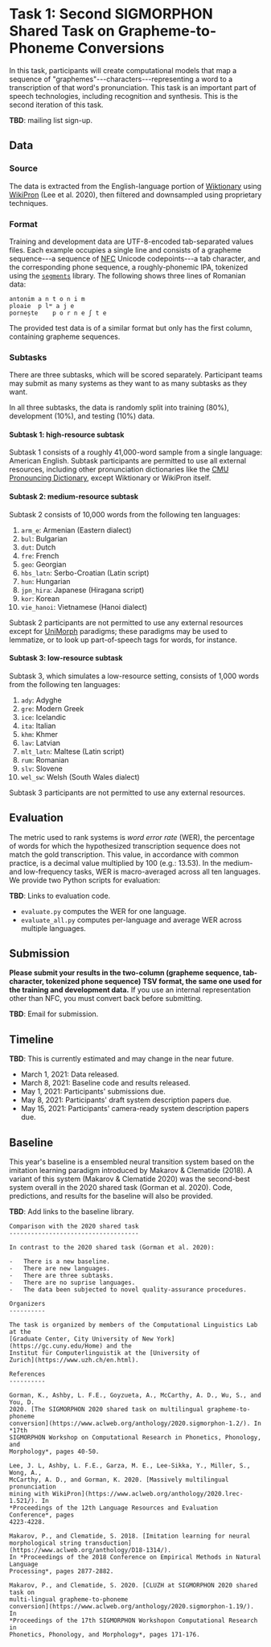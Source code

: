 Task 1: Second SIGMORPHON Shared Task on Grapheme-to-Phoneme Conversions
========================================================================

In this task, participants will create computational models that map a sequence
of "graphemes"---characters---representing a word to a transcription of that
word's pronunciation. This task is an important part of speech technologies,
including recognition and synthesis. This is the second iteration of this task.

**TBD**: mailing list sign-up.

Data
----

### Source

The data is extracted from the English-language portion of
[Wiktionary](https://en.wiktionary.org/) using
[WikiPron](https://github.com/kylebgorman/wikipron) (Lee et al. 2020), then
filtered and downsampled using proprietary techniques.

### Format

Training and development data are UTF-8-encoded tab-separated values files. Each
example occupies a single line and consists of a grapheme sequence---a sequence
of [NFC](https://en.wikipedia.org/wiki/Unicode_equivalence#Normal_forms) Unicode
codepoints---a tab character, and the corresponding phone sequence, a
roughly-phonemic IPA, tokenized using the
[`segments`](https://github.com/cldf/segments) library. The following shows
three lines of Romanian data:

    antonim a n t o n i m
    ploaie  p lʷ a j e
    pornește    p o r n e ʃ t e

The provided test data is of a similar format but only has the first column,
containing grapheme sequences.

### Subtasks

There are three subtasks, which will be scored separately. Participant teams may
submit as many systems as they want to as many subtasks as they want.

In all three subtasks, the data is randomly split into training (80%),
development (10%), and testing (10%) data.

#### Subtask 1: high-resource subtask

Subtask 1 consists of a roughly 41,000-word sample from a single language:
American English. Subtask participants are permitted to use all external
resources, including other pronunciation dictionaries like the [CMU Pronouncing
Dictionary](http://www.speech.cs.cmu.edu/cgi-bin/cmudict), except Wiktionary or
WikiPron itself.

#### Subtask 2: medium-resource subtask

Subtask 2 consists of 10,000 words from the following ten languages:

1.  `arm_e`: Armenian (Eastern dialect)
2.  `bul`: Bulgarian
3.  `dut`: Dutch
4.  `fre`: French
5.  `geo`: Georgian
6.  `hbs_latn`: Serbo-Croatian (Latin script)
7.  `hun`: Hungarian
8.  `jpn_hira`: Japanese (Hiragana script)
9.  `kor`: Korean
10. `vie_hanoi`: Vietnamese (Hanoi dialect)

Subtask 2 participants are not permitted to use any external resources except
for [UniMorph](https://unimorph.github.io/) paradigms; these paradigms may be
used to lemmatize, or to look up part-of-speech tags for words, for instance.

#### Subtask 3: low-resource subtask

Subtask 3, which simulates a low-resource setting, consists of 1,000 words from
the following ten languages:

1.  `ady`: Adyghe
2.  `gre`: Modern Greek
3.  `ice`: Icelandic
4.  `ita`: Italian
5.  `khm`: Khmer
6.  `lav`: Latvian
7.  `mlt_latn`: Maltese (Latin script)
8.  `rum`: Romanian
9.  `slv`: Slovene
10. `wel_sw`: Welsh (South Wales dialect)

Subtask 3 participants are not permitted to use any external resources.

Evaluation
----------

The metric used to rank systems is *word error rate* (WER), the percentage of
words for which the hypothesized transcription sequence does not match the gold
transcription. This value, in accordance with common practice, is a decimal
value multiplied by 100 (e.g.: 13.53). In the medium- and low-frequency
tasks, WER is macro-averaged across all ten languages. We provide two Python
scripts for evaluation:

**TBD**: Links to evaluation code.

-   `evaluate.py` computes the WER for one language.
-   `evaluate_all.py` computes per-language and average WER across multiple
    languages.

Submission
----------

**Please submit your results in the two-column (grapheme sequence,
tab-character, tokenized phone sequence) TSV format, the same one used for the
training and development data.** If you use an internal representation other
than NFC, you must convert back before submitting.

**TBD**: Email for submission.

Timeline
--------

**TBD**: This is currently estimated and may change in the near future.

-   March 1, 2021: Data released.
-   March 8, 2021: Baseline code and results released.
-   May 1, 2021: Participants' submissions due.
-   May 8, 2021: Participants' draft system description papers due.
-   May 15, 2021: Participants' camera-ready system description papers due.

Baseline
--------

This year's baseline is a ensembled neural transition system based on the
imitation learning paradigm introduced by Makarov & Clematide (2018). A variant
of this system (Makarov & Clematide 2020) was the second-best system overall in
the 2020 shared task (Gorman et al. 2020). Code, predictions, and results for
the baseline will also be provided.

**TBD**: Add links to the baseline library.
```
Comparison with the 2020 shared task
------------------------------------

In contrast to the 2020 shared task (Gorman et al. 2020):

-   There is a new baseline.
-   There are new languages.
-   There are three subtasks.
-   There are no suprise languages.
-   The data been subjected to novel quality-assurance procedures.

Organizers
----------

The task is organized by members of the Computational Linguistics Lab at the
[Graduate Center, City University of New York](https://gc.cuny.edu/Home) and the
Institut für Computerlinguistik at the [University of
Zurich](https://www.uzh.ch/en.html).

References
----------

Gorman, K., Ashby, L. F.E., Goyzueta, A., McCarthy, A. D., Wu, S., and You, D.
2020. [The SIGMORPHON 2020 shared task on multilingual grapheme-to-phoneme
conversion](https://www.aclweb.org/anthology/2020.sigmorphon-1.2/). In *17th
SIGMORPHON Workshop on Computational Research in Phonetics, Phonology, and
Morphology*, pages 40-50.

Lee, J. L, Ashby, L. F.E., Garza, M. E., Lee-Sikka, Y., Miller, S., Wong, A.,
McCarthy, A. D., and Gorman, K. 2020. [Massively multilingual pronunciation
mining with WikiPron](https://www.aclweb.org/anthology/2020.lrec-1.521/). In
*Proceedings of the 12th Language Resources and Evaluation Conference*, pages
4223-4228.

Makarov, P., and Clematide, S. 2018. [Imitation learning for neural
morphological string transduction](https://www.aclweb.org/anthology/D18-1314/).
In *Proceedings of the 2018 Conference on Empirical Methods in Natural Language
Processing*, pages 2877-2882.

Makarov, P., and Clematide, S. 2020. [CLUZH at SIGMORPHON 2020 shared task on
multi-lingual grapheme-to-phoneme
conversion](https://www.aclweb.org/anthology/2020.sigmorphon-1.19/). In
*Proceedings of the 17th SIGMORPHON Workshopon Computational Research in
Phonetics, Phonology, and Morphology*, pages 171-176.
